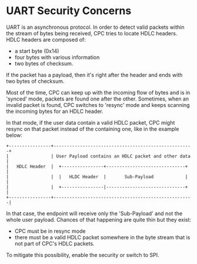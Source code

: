 # UART Security Concerns

UART is an asynchronous protocol. In order to detect valid packets
within the stream of bytes being received, CPC tries to locate HDLC
headers. HDLC headers are composed of:
 - a start byte (0x14)
 - four bytes with various information
 - two bytes of checksum.

If the packet has a payload, then it's right after the header and ends
with two bytes of checksum.

Most of the time, CPC can keep up with the incoming flow of bytes and is
in 'synced' mode, packets are found one after the other. Sometimes, when
an invalid packet is found, CPC switches to 'resync' mode and keeps
scanning the incoming bytes for an HDLC header.

In that mode, if the user data contain a valid HDLC packet, CPC might
resync on that packet instead of the containing one, like in the example
below:

```
+----------------+-----------------------------------------------------+
|                | User Payload contains an HDLC packet and other data |
|   HDLC Header  |  +----------------+------------------------------+  |
|                |  |   HLDC Header  |       Sub-Payload            |  |
|                |  +----------------|------------------------------+  |
+----------------+-----------------------------------------------------|
```

In that case, the endpoint will receive only the 'Sub-Payload' and not
the whole user payload. Chances of that happening are quite thin but
they exist:
 - CPC must be in resync mode
 - there must be a valid HDLC packet somewhere in the byte stream that
   is not part of CPC's HDLC packets.

To mitigate this possibility, enable the security or switch to SPI.

